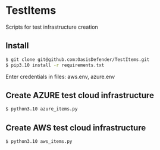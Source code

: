 # TestItems
Scripts for test infrastructure creation 

## Install
```bash
$ git clone git@github.com:OasisDefender/TestItems.git
$ pip3.10 install -r requirements.txt
```
Enter credentials in files: aws.env, azure.env

## Create AZURE test cloud infrastructure
```bash
$ python3.10 azure_items.py
```

## Create AWS test cloud infrastructure
```bash
$ python3.10 aws_items.py
```
